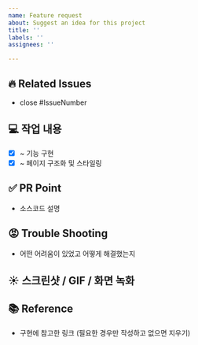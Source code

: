 ```yaml
---
name: Feature request
about: Suggest an idea for this project
title: ''
labels: ''
assignees: ''

---
```


## 🔥 Related Issues
- close #IssueNumber

## 💻 작업 내용
- [x] ~ 기능 구현
- [x] ~ 페이지 구조화 및 스타일링

## ✅ PR Point
- 소스코드 설명

## 😡 Trouble Shooting
- 어떤 어려움이 있었고 어떻게 해결했는지

## ☀️ 스크린샷 / GIF / 화면 녹화 

## 📚 Reference
- 구현에 참고한 링크 (필요한 경우만 작성하고 없으면 지우기)
